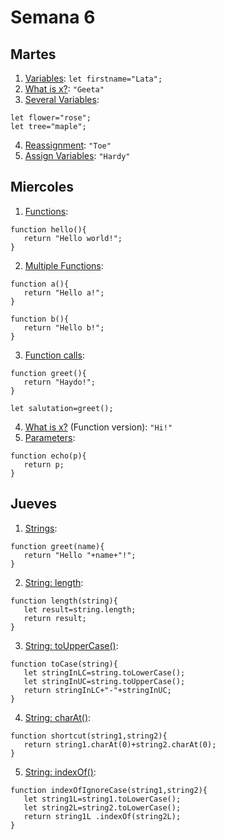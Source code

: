 # Semana 6
## Martes
1. [Variables](https://www.jshero.net/en/koans/var.html): ```let firstname="Lata";```
2. [What is x?](https://www.jshero.net/en/koans/jsx01.html): ```"Geeta"```
3. [Several Variables](https://www.jshero.net/en/koans/var2.html): 
```
let flower="rose";
let tree="maple";
```
4. [Reassignment](https://www.jshero.net/en/koans/jsx02.html): ```"Toe"```
5. [Assign Variables](https://www.jshero.net/en/koans/jsx03.html): ```"Hardy"```

## Miercoles
1. [Functions](https://www.jshero.net/en/koans/function.html):
```
function hello(){
   return "Hello world!";
}
```
2. [Multiple Functions](https://www.jshero.net/en/koans/function2.html):
```
function a(){
   return "Hello a!";
}

function b(){
   return "Hello b!";
}
```
3. [Function calls](https://www.jshero.net/en/koans/functioncall.html):
```
function greet(){
   return "Haydo!";
}

let salutation=greet();
```
4. [What is x?](https://www.jshero.net/en/koans/jsx04.html) (Function version): ```"Hi!"```
5. [Parameters](https://www.jshero.net/en/koans/parameter.html):
```
function echo(p){
   return p;
}
```

## Jueves
1. [Strings](https://www.jshero.net/en/koans/string.html):
```
function greet(name){
   return "Hello "+name+"!";
}
```
2. [String: length](https://www.jshero.net/en/koans/stringlength.html): 
```
function length(string){
   let result=string.length;
   return result;
}
```
3. [String: toUpperCase()](https://www.jshero.net/en/koans/stringupper.html): 
```
function toCase(string){
   let stringInLC=string.toLowerCase();
   let stringInUC=string.toUpperCase();
   return stringInLC+"-"+stringInUC;
}
```
4. [String: charAt()](https://www.jshero.net/en/koans/stringcharat.html): 
```
function shortcut(string1,string2){
   return string1.charAt(0)+string2.charAt(0);
}
```
5. [String: indexOf()](https://www.jshero.net/en/koans/stringindexof.html): 
```
function indexOfIgnoreCase(string1,string2){
   let string1L=string1.toLowerCase();
   let string2L=string2.toLowerCase();
   return string1L .indexOf(string2L);
}
```
